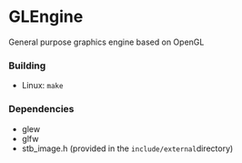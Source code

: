 # GLEngine

General purpose graphics engine based on OpenGL

### Building

* Linux: `make`

### Dependencies

* glew
* glfw
* stb_image.h (provided in the `include/external`directory)